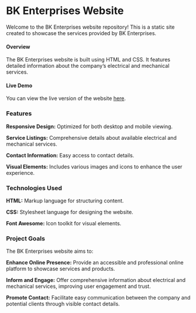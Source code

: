 # BK Enterprises Website

Welcome to the BK Enterprises website repository! This is a static site created to showcase the services provided by BK Enterprises.

#### Overview
The BK Enterprises website is built using HTML and CSS. It features detailed information about the company’s electrical and mechanical services.

#### Live Demo
You can view the live version of the website [here](https://janvihatwar.github.io/BK_enterprises.github.io/index.html).

### Features
**Responsive Design:** Optimized for both desktop and mobile viewing.

**Service Listings:** Comprehensive details about available electrical and mechanical services.

**Contact Information:** Easy access to contact details.

**Visual Elements:** Includes various images and icons to enhance the user experience.

### Technologies Used
**HTML:** Markup language for structuring content.

**CSS:** Stylesheet language for designing the website.

**Font Awesome:** Icon toolkit for visual elements.


### Project Goals
The BK Enterprises website aims to:

**Enhance Online Presence:** Provide an accessible and professional online platform to showcase services and products.

**Inform and Engage:** Offer comprehensive information about electrical and mechanical services, improving user engagement and trust.

**Promote Contact:** Facilitate easy communication between the company and potential clients through visible contact details.

